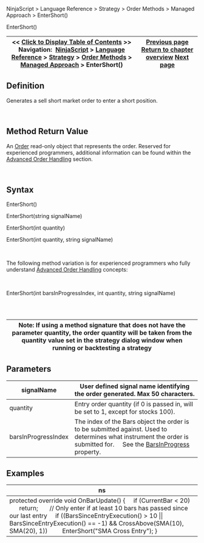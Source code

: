 ﻿


NinjaScript \> Language Reference \> Strategy \> Order Methods \> Managed Approach \> EnterShort()






















EnterShort()







| \<\< [Click to Display Table of Contents](entershort.md) \>\> **Navigation:**     [NinjaScript](ninjascript-1.md) \> [Language Reference](language_reference_wip-1.md) \> [Strategy](strategy-1.md) \> [Order Methods](order_methods-1.md) \> [Managed Approach](managed_approach-1.md) \> EnterShort() | [Previous page](enterlongstopmarket-1.md) [Return to chapter overview](managed_approach-1.md) [Next page](entershortlimit-1.md) |
| --- | --- |











## Definition


Generates a sell short market order to enter a short position.


 


## Method Return Value


An [Order](order-1.md) read\-only object that represents the order. Reserved for experienced programmers, additional information can be found within the [Advanced Order Handling](advanced_order_handling-1.md) section.   

 


## Syntax


EnterShort()   

EnterShort(string signalName)


EnterShort(int quantity)


EnterShort(int quantity, string signalName)


 


The following method variation is for experienced programmers who fully understand [Advanced Order Handling](advanced_order_handling-1.md) concepts:


   

EnterShort(int barsInProgressIndex, int quantity, string signalName)


 


## 




| Note: If using a method signature that does not have the parameter quantity, the order quantity will be taken from the quantity value set in the strategy dialog window when running or backtesting a strategy |
| --- |



## 


## 


## Parameters




| signalName | User defined signal name identifying the order generated. Max 50 characters. |
| --- | --- |
| quantity | Entry order quantity (if 0 is passed in, will be set to 1, except for stocks 100\). |
| barsInProgressIndex | The index of the Bars object the order is to be submitted against. Used to determines what instrument the order is submitted for.      See the [BarsInProgress](barsinprogress-1.md) property. |



## 


## 


## Examples




| ns |
| --- |
| protected override void OnBarUpdate() {      if (CurrentBar \< 20)          return;        // Only enter if at least 10 bars has passed since our last entry      if ((BarsSinceEntryExecution() \> 10 \|\| BarsSinceEntryExecution() \=\= \-1) \&\& CrossAbove(SMA(10), SMA(20), 1))          EnterShort("SMA Cross Entry"); } |









